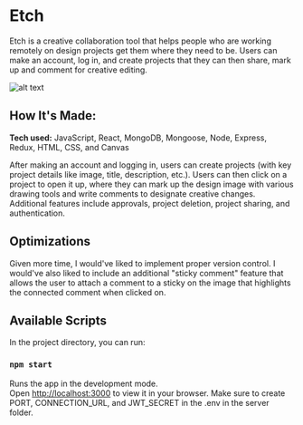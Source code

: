 # Etch
Etch is a creative collaboration tool that helps people who are working remotely on design projects get them where they need to be. Users can make an account, log in, and create projects that they can then share, mark up and comment for creative editing. 

![alt text](https://gfycat.com/heartfeltchiefgallinule)

<!-- **Link to project:**  -->

## How It's Made:

**Tech used:** JavaScript, React, MongoDB, Mongoose, Node, Express, Redux, HTML, CSS, and Canvas

After making an account and logging in, users can create projects (with key project details like image, title, description, etc.). Users can then click on a project to open it up, where they can mark up the design image with various drawing tools and write comments to designate creative changes. Additional features include approvals, project deletion, project sharing, and authentication.

## Optimizations

Given more time, I would've liked to implement proper version control. I would've also liked to include an additional "sticky comment" feature that allows the user to attach a comment to a sticky on the image that highlights the connected comment when clicked on.

## Available Scripts

In the project directory, you can run:

### `npm start`

Runs the app in the development mode.\
Open [http://localhost:3000](http://localhost:3000) to view it in your browser. Make sure to create PORT, CONNECTION_URL, and JWT_SECRET in the .env in the server folder.

